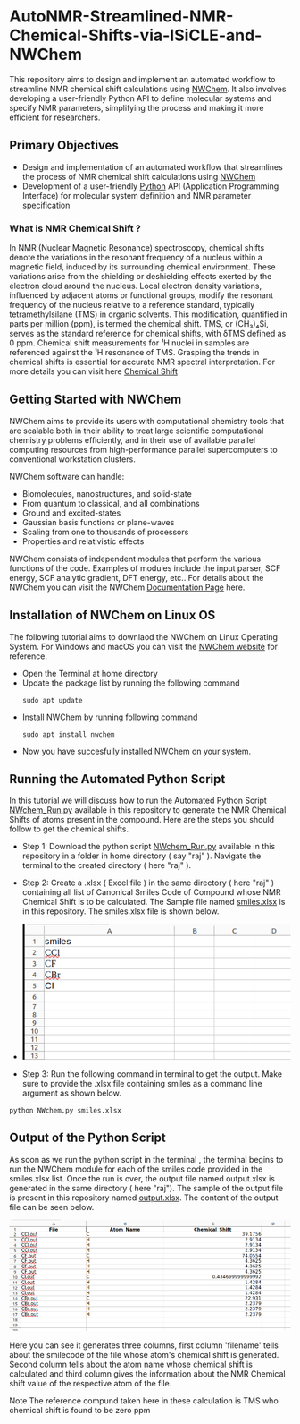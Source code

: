 # AutoNMR-Streamlined-NMR-Chemical-Shifts-via-ISiCLE-and-NWChem
This repository aims to design and implement an automated workflow to streamline NMR chemical shift calculations using [NWChem](https://www.nwchem-sw.org/). It also involves developing a user-friendly Python API to define molecular systems and specify NMR parameters, simplifying the process and making it more efficient for researchers.

## Primary Objectives
- Design and implementation of an automated workflow that streamlines the process of NMR chemical shift calculations using [NWChem](https://www.nwchem-sw.org/)
- Development of a user-friendly [Python](https://www.python.org/) API (Application Programming Interface) for molecular system definition and NMR parameter specification

### What is NMR Chemical Shift ?
In NMR (Nuclear Magnetic Resonance) spectroscopy, chemical shifts denote the variations in the resonant frequency of a nucleus within a magnetic field, induced by its surrounding chemical environment. These variations arise from the shielding or deshielding effects exerted by the electron cloud around the nucleus. Local electron density variations, influenced by adjacent atoms or functional groups, modify the resonant frequency of the nucleus relative to a reference standard, typically tetramethylsilane (TMS) in organic solvents. This modification, quantified in parts per million (ppm), is termed the chemical shift. TMS, or (CH₃)₄Si, serves as the standard reference for chemical shifts, with δTMS defined as 0 ppm. Chemical shift measurements for ¹H nuclei in samples are referenced against the ¹H resonance of TMS. Grasping the trends in chemical shifts is essential for accurate NMR spectral interpretation. For more details you can visit here [Chemical Shift](https://chem.libretexts.org/Bookshelves/Organic_Chemistry/Organic_Chemistry_(Morsch_et_al.)/13%3A_Structure_Determination_-_Nuclear_Magnetic_Resonance_Spectroscopy/13.03%3A_Chemical_Shifts_in_H_NMR__Spectroscopy)

## Getting Started with NWChem
NWChem aims to provide its users with computational chemistry tools that are scalable both in their ability to treat large scientific computational chemistry problems efficiently, and in their use of available parallel computing resources from high-performance parallel supercomputers to conventional workstation clusters.

NWChem software can handle:

 - Biomolecules, nanostructures, and solid-state
 - From quantum to classical, and all combinations
 - Ground and excited-states
 - Gaussian basis functions or plane-waves
 - Scaling from one to thousands of processors
 - Properties and relativistic effects
   
NWChem consists of independent modules that perform the various functions of the code. Examples of modules include the input parser, SCF energy, SCF analytic gradient, DFT energy, etc.. For details about the NWChem you can visit the NWChem [Documentation Page](https://nwchemgit.github.io/Compiling-NWChem.html) here.

## Installation of NWChem on Linux OS
The following tutorial aims to downlaod the NWChem on Linux Operating System. For Windows and macOS you can visit the [NWChem website](https://nwchemgit.github.io/Download.html) for reference.
- Open the Terminal at home directory
- Update the package list by running the following command
  ```
  sudo apt update
  ```
- Install NWChem by running following command
  ```
  sudo apt install nwchem
  ```
- Now you have succesfully installed NWChem on your system.
## Running the Automated Python Script
In this tutorial we will discuss how to run the Automated Python Script [NWchem_Run.py](NWchem_run.py) available in this repository to generate the NMR Chemical Shifts of atoms present in the compound. Here are the steps you should follow to get the chemical shifts.

-  Step 1:
  Download the python script [NWchem_Run.py](NWchem_run.py) available in this repository in a folder in home directory ( say "raj" ).
  Navigate the terminal to the created directory ( here "raj" ). 
  
-  Step 2:
  Create a .xlsx ( Excel file ) in the same directory ( here "raj" )  containing all list of Canonical Smiles Code of Compound whose NMR Chemical Shift is to be calculated. The Sample file named    [smiles.xlsx](smiles.xlsx) is in this repository. The smiles.xlsx file is shown below.

- ![Input file](Images/input1.png)

-  Step 3:
  Run the following command in terminal to get the output. Make sure to provide the .xlsx file containing smiles as a command line argument as shown below.
  ```
  python NWchem.py smiles.xlsx
  ```

  ## Output of the Python Script
  As soon as we run the python script in the terminal , the terminal begins to run the NWChem module for each of the smiles code provided in the smiles.xlsx list. Once the run is over, the output file     named output.xlsx is generated in the same directory ( here "raj"). The sample of the output file is present in this repository named [output.xlsx](output.xlsx).
  The content of the output file can be seen below.
  
  ![Output of Python](Images/output1.png)

  Here you can see it generates three columns, first column 'filename' tells about the smilecode of the file whose atom's chemical shift is generated. Second column tells about the atom name whose chemical shift is calculated and third column gives the information about the NMR Chemical shift value of the respective atom of the file.

  Note
  The reference compund taken here in these calculation is TMS who chemical shift is found to be zero ppm
  
  









  
